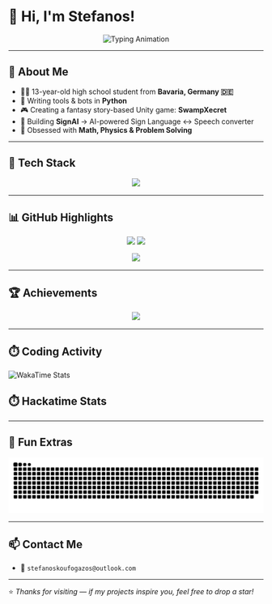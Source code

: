 # 👋 Hi, I'm Stefanos!  

<p align="center">
  <img src="https://readme-typing-svg.herokuapp.com?font=Fira+Code&weight=600&size=24&pause=1000&color=F75C7E&center=true&vCenter=true&random=false&width=520&lines=🚀+Young+Developer;🐍+Python+%26+C%23+Coder;🎮+Unity+Game+Creator;🤖+AI+%26+Tech+Enthusiast;📐+Math+%26+Physics+Lover" alt="Typing Animation" />
</p>

---

## 🚀 About Me  

- 🧑‍🎓 13-year-old high school student from **Bavaria, Germany 🇩🇪**  
- 🐍 Writing tools & bots in **Python**  
- 🎮 Creating a fantasy story-based Unity game: **SwampXecret**  
- 🤖 Building **SignAI** → AI-powered Sign Language ↔ Speech converter  
- 📐 Obsessed with **Math, Physics & Problem Solving**  

---

## 🧰 Tech Stack  

<p align="center">
  <img src="https://skillicons.dev/icons?i=python,cs,unity,html,css,js,arduino&theme=dark" />
</p>


---

## 📊 GitHub Highlights  

<p align="center">
  <img src="https://github-readme-stats.vercel.app/api?username=Stefanos0710&show_icons=true&theme=tokyonight&hide_border=true" height="165"/>
  <img src="https://github-readme-stats.vercel.app/api/top-langs/?username=Stefanos0710&layout=compact&theme=tokyonight&hide_border=true" height="165"/>
</p>

<p align="center">
  <img src="https://streak-stats.demolab.com?user=Stefanos0710&theme=tokyonight&hide_border=true" height="165"/>
</p>

---

## 🏆 Achievements  

<p align="center">
  <img src="https://github-profile-trophy.vercel.app/?username=Stefanos0710&theme=tokyonight&no-frame=true&margin-w=15&column=6" />
</p>

---

## ⏱️ Coding Activity  

![WakaTime Stats](https://github-readme-stats.hackclub.dev/api/wakatime?username=3189&api_domain=hackatime.hackclub.com&theme=tokyonight&custom_title=Hackatime+Stats&layout=compact&cache_seconds=0&langs_count=8)
## ⏱️ Hackatime Stats  

<!-- ![Hackatime Stats](https://github-readme-stats.hackclub.dev/api/wakatime?username=17904&api_domain=hackatime.hackclub.com&custom_title=Hackatime+Stats&layout=compact&cache_seconds=0&langs_count=8&theme=transparent)
-->
---

## 🌌 Fun Extras  

<p align="center">
  <img src="https://github.com/Platane/snk/raw/output/github-contribution-grid-snake.svg" alt="Snake animation" />
</p>

---

## 📫 Contact Me  

- 📧 `stefanoskoufogazos@outlook.com`  

---

⭐ *Thanks for visiting — if my projects inspire you, feel free to drop a star!*  

